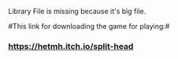 Library File is missing because it's big file.

#This link for downloading the game for playing:#
### https://hetmh.itch.io/split-head ###
